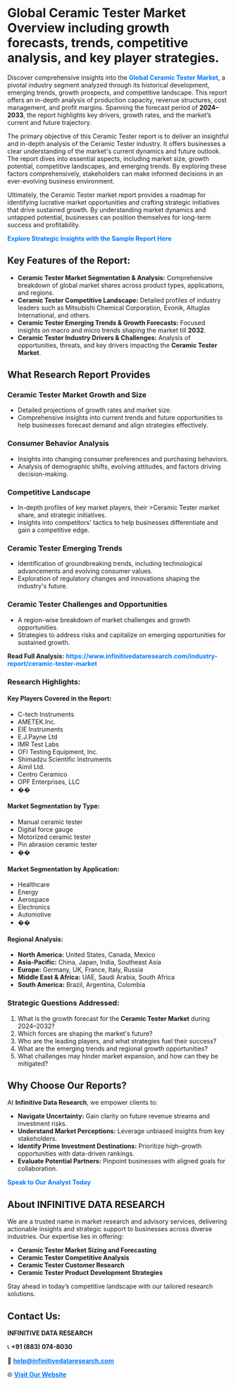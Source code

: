 <h1>Global Ceramic Tester Market Overview including growth forecasts, trends, competitive analysis, and key player strategies.</h1>
<p>
Discover comprehensive insights into the 
<a href="https://www.infinitivedataresearch.com/industry-report/ceramic-tester-market" rel="dofollow" style="color: #007BFF; text-decoration: none;"><strong>Global Ceramic Tester Market</strong></a>, a pivotal industry segment analyzed through its historical development, emerging trends, growth prospects, and competitive landscape. This report offers an in-depth analysis of production capacity, revenue structures, cost management, and profit margins. Spanning the forecast period of <strong>2024–2033</strong>, the report highlights key drivers, growth rates, and the market’s current and future trajectory.
</p>
<p>
The primary objective of this Ceramic Tester report is to deliver an insightful and in-depth analysis of the Ceramic Tester industry. It offers businesses a clear understanding of the market's current dynamics and future outlook. The report dives into essential aspects, including market size, growth potential, competitive landscapes, and emerging trends. By exploring these factors comprehensively, stakeholders can make informed decisions in an ever-evolving business environment.
</p>
<p>
Ultimately, the Ceramic Tester market report provides a roadmap for identifying lucrative market opportunities and crafting strategic initiatives that drive sustained growth. By understanding market dynamics and untapped potential, businesses can position themselves for long-term success and profitability.
</p>
<p>
<a href="https://www.infinitivedataresearch.com/request-sample/reportId=108808" style="color: #007BFF; text-decoration: none;"><strong>Explore Strategic Insights with the Sample Report Here</strong></a>
</p>

<h2>Key Features of the Report:</h2>
<ul>
<li><strong>Ceramic Tester Market Segmentation & Analysis:</strong> Comprehensive breakdown of global market shares across product types, applications, and regions.</li>
<li><strong>Ceramic Tester Competitive Landscape:</strong> Detailed profiles of industry leaders such as Mitsubishi Chemical Corporation, Evonik, Altuglas International, and others.</li>
<li><strong>Ceramic Tester Emerging Trends & Growth Forecasts:</strong> Focused insights on macro and micro trends shaping the market till <strong>2032</strong>.</li>
<li><strong>Ceramic Tester Industry Drivers & Challenges:</strong> Analysis of opportunities, threats, and key drivers impacting the <strong>Ceramic Tester Market</strong>.</li>
</ul>

<h2>What Research Report Provides</h2>
<h3>Ceramic Tester Market Growth and Size</h3>
<ul>
<li>Detailed projections of growth rates and market size.</li>
<li>Comprehensive insights into current trends and future opportunities to help businesses forecast demand and align strategies effectively.</li>
</ul>

<h3>Consumer Behavior Analysis</h3>
<ul>
<li>Insights into changing consumer preferences and purchasing behaviors.</li>
<li>Analysis of demographic shifts, evolving attitudes, and factors driving decision-making.</li>
</ul>

<h3>Competitive Landscape</h3>
<ul>
<li>In-depth profiles of key market players, their >Ceramic Tester market share, and strategic initiatives.</li>
<li>Insights into competitors' tactics to help businesses differentiate and gain a competitive edge.</li>
</ul>

<h3>Ceramic Tester Emerging Trends</h3>
<ul>
<li>Identification of groundbreaking trends, including technological advancements and evolving consumer values.</li>
<li>Exploration of regulatory changes and innovations shaping the industry's future.</li>
</ul>

<h3>Ceramic Tester Challenges and Opportunities</h3>
<ul>
<li>A region-wise breakdown of market challenges and growth opportunities.</li>
<li>Strategies to address risks and capitalize on emerging opportunities for sustained growth.</li>
</ul>
<p><strong>Read Full Analysis:</strong> <a href="https://www.infinitivedataresearch.com/industry-report/ceramic-tester-market" rel="dofollow" style="color: #007BFF; text-decoration: none;"><strong>https://www.infinitivedataresearch.com/industry-report/ceramic-tester-market</strong></a></p>
<h3>Research Highlights:</h3>
<h4>Key Players Covered in the Report:</h4>
<ul><li>C-tech Instruments</li><li>AMETEK.Inc.</li><li>EIE Instruments</li><li>E.J.Payne Ltd</li><li>IMR Test Labs</li><li>OFI Testing Equipment, Inc.</li><li>Shimadzu Scientific Instruments</li><li>Aimil Ltd.</li><li>Centro Ceramico</li><li>OPF Enterprises, LLC</li><li>��</li></ul>
<h4>Market Segmentation by Type:</h4>
<ul><li>Manual ceramic tester</li><li>Digital force gauge</li><li>Motorized ceramic tester</li><li>Pin abrasion ceramic tester</li><li>��</li></ul>
<h4>Market Segmentation by Application:</h4>
<ul><li>Healthcare</li><li>Energy</li><li>Aerospace</li><li>Electronics</li><li>Automotive</li><li>��</li></ul>

<h4>Regional Analysis:</h4>
<ul>
<li><strong>North America:</strong> United States, Canada, Mexico</li>
<li><strong>Asia-Pacific:</strong> China, Japan, India, Southeast Asia</li>
<li><strong>Europe:</strong> Germany, UK, France, Italy, Russia</li>
<li><strong>Middle East & Africa:</strong> UAE, Saudi Arabia, South Africa</li>
<li><strong>South America:</strong> Brazil, Argentina, Colombia</li>
</ul>

<h3>Strategic Questions Addressed:</h3>
<ol>
<li>What is the growth forecast for the <strong>Ceramic Tester Market</strong> during 2024–2032?</li>
<li>Which forces are shaping the market's future?</li>
<li>Who are the leading players, and what strategies fuel their success?</li>
<li>What are the emerging trends and regional growth opportunities?</li>
<li>What challenges may hinder market expansion, and how can they be mitigated?</li>
</ol>

<h2>Why Choose Our Reports?</h2>
<p>At <strong>Infinitive Data Research</strong>, we empower clients to:</p>
<ul>
<li><strong>Navigate Uncertainty:</strong> Gain clarity on future revenue streams and investment risks.</li>
<li><strong>Understand Market Perceptions:</strong> Leverage unbiased insights from key stakeholders.</li>
<li><strong>Identify Prime Investment Destinations:</strong> Prioritize high-growth opportunities with data-driven rankings.</li>
<li><strong>Evaluate Potential Partners:</strong> Pinpoint businesses with aligned goals for collaboration.</li>
</ul>
<p><a href="https://www.infinitivedataresearch.com/industry-report/ceramic-tester-market" rel="dofollow" style="color: #007BFF; text-decoration: none;"><strong>Speak to Our Analyst Today</strong></a></p>

<h2>About INFINITIVE DATA RESEARCH</h2>
<p>We are a trusted name in market research and advisory services, delivering actionable insights and strategic support to businesses across diverse industries. Our expertise lies in offering:</p>
<ul>
<li><strong>Ceramic Tester Market Sizing and Forecasting</strong></li>
<li><strong>Ceramic Tester Competitive Analysis</strong></li>
<li><strong>Ceramic Tester Customer Research</strong></li>
<li><strong>Ceramic Tester Product Development Strategies</strong></li>
</ul>
<p>Stay ahead in today’s competitive landscape with our tailored research solutions.</p>

<h2>Contact Us:</h2>
<p><strong>INFINITIVE DATA RESEARCH</strong></p>
<p>📞 <strong>+91 (883) 074-8030</strong></p>
<p>📧 <strong><a href="mailto:help@infinitivedataresearch.com" style="color: #007BFF;">help@infinitivedataresearch.com</a></strong></p>
<p>🌐 <strong><a href="https://www.infinitivedataresearch.com" rel="dofollow" style="color: #007BFF;">Visit Our Website</a></strong></p>